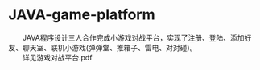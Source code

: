 # JAVA-game-platform
　　JAVA程序设计三人合作完成小游戏对战平台，实现了注册、登陆、添加好友、聊天室、联机小游戏(弹弹堂、推箱子、雷电、对对碰)。<br>
　　详见游戏对战平台.pdf
